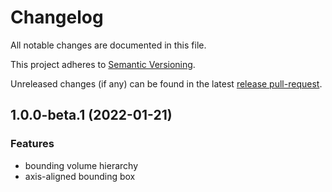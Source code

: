 # Changelog

All notable changes are documented in this file.

This project adheres to [Semantic Versioning].

Unreleased changes (if any) can be found in the latest [release pull-request].

[Semantic Versioning]: https://semver.org/spec/v2.0.0.html
[release pull-request]: https://github.com/jcornaz/bvh-arena/pulls?q=is%3Apr+is%3Aopen+label%3A%22autorelease%3A+pending%22


## 1.0.0-beta.1 (2022-01-21)


### Features

* bounding volume hierarchy
* axis-aligned bounding box
